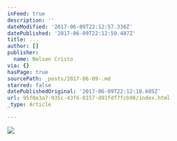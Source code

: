 ```yaml
---
inFeed: true
description: ''
dateModified: '2017-06-09T22:12:57.336Z'
datePublished: '2017-06-09T22:12:59.487Z'
title: ...
author: []
publisher:
  name: Nelson Cristo
via: {}
hasPage: true
sourcePath: _posts/2017-06-09-.md
starred: false
datePublishedOriginal: '2017-06-09T22:12:18.605Z'
url: 95f0e3a7-935c-43f6-8157-d91fdf7fcb98/index.html
_type: Article

---
```

![](https://the-grid-user-content.s3-us-west-2.amazonaws.com/835818cb-c979-4637-9d60-564437b6d997.jpg)